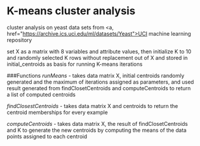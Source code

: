 K-means cluster analysis
================
cluster analysis on yeast data sets from <a, href="https://archive.ics.uci.edu/ml/datasets/Yeast">UCI machine learning repository</a>


set X as a matrix with 8 variables and attribute values, then initialize K to 10 and randomly selected K rows without replacement out of X and stored in initial_centroids as basis for running K-means iterations

###Functions
<em>runMeans</em> - takes data matrix X, initial centroids randomly generated and the maximum of iterations assigned as parameters, and used result generated from findClosetCentroids and computeCentroids to return a list of computed centroids

<em>findClosestCentroids</em> - takes data matrix X and centroids to return the centroid memberships for every example

<em>computeCentroids</em> - takes data matrix X, the result of findClosetCentroids and K to generate the new centroids by computing the means of the data points assigned to each centroid
